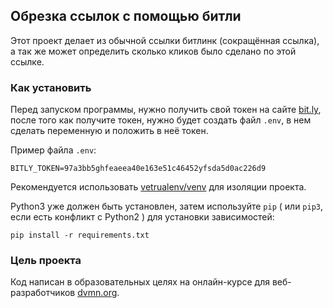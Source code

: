 ## Обрезка ссылок с помощью битли

Этот проект делает из обычной ссылки битлинк (сокращённая ссылка), а так же может определить сколько кликов было сделано по этой ссылке.

### Как установить
Перед запуском программы, нужно получить свой токен на сайте [bit.ly](https://bitly.com), после того как получите токен, нужно будет создать файл `.env`, в нем сделать переменную и положить в неё токен.

Пример файла `.env`:
```
BITLY_TOKEN=97a3bb5ghfeaeea40e163e51c46452yfsda5d0ac226d9
```
Рекомендуется использовать [vetrualenv/venv](https://pypi.org/project/python-dotenv/0.9.1/) для изоляции проекта.

Python3 уже должен быть установлен,
затем используйте `pip` ( или `pip3`, если есть конфликт с Python2 ) для установки зависимостей:
```
pip install -r requirements.txt
```

### Цель проекта
Код написан в образовательных целях на онлайн-курсе для веб-разработчиков [dvmn.org](https://dvmn.org).


